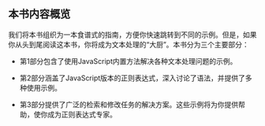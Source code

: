 ## 本书内容概览

我们将本书组织为一本食谱式的指南，方便你快速跳转到不同的示例。但是，如果你从头到尾阅读这本书，你将成为文本处理的“大厨”。本书分为三个主要部分：

+   第1部分包含了使用JavaScript内置方法解决各种文本处理问题的示例。

+   第2部分涵盖了JavaScript版本的正则表达式，深入讨论了语法，并提供了多种使用示例。

+   第3部分提供了广泛的检索和修改任务的解决方案。这些示例将为你提供帮助，使你成为正则表达式专家。
